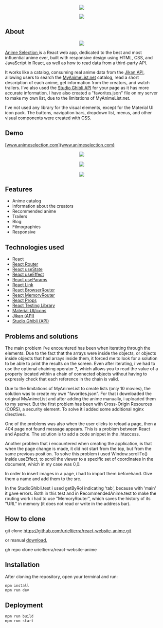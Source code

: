<p align="center">
  <img src='https://user-images.githubusercontent.com/47890005/180652171-1d5b6522-6132-4796-a0ff-c081fa919111.png'>
  <p align='center'>
    <a href='https://reactjs.org' target='__blank'>
        <img src="https://img.shields.io/badge/Frontend-React-blue?style=flat-square&link=https://reactjs.org">
    </a>
  </p>
</p>

## About

<p align="center">
  <img src='https://user-images.githubusercontent.com/47890005/180651636-9282b0a6-d916-4064-b5b5-3fdcb382f0c6.png'>
</p>

[Anime Selection ](https://www.animeselection.com) is a React web app, dedicated to the best and most influential anime ever, built with responsive design using HTML, CSS, and JavaScript in React, as well as how to read data from a third-party API.

It works like a catalog, consuming real anime data from the [Jikan API](https://jikan.moe/), allowing users to search the [MyAnimeList.net](https://myanimelist.net/) catalog, read a short description of each anime, get information from the creators, and watch trailers. I've also used the [Studio Ghibli API](https://ghibliapi.herokuapp.com/) for your page as it has more accurate information. I have also created a "favorites.json" file on my server to make my own list, due to the limitations of MyAnimeList.net.

I´ve not used any library for the visual elements, except for the Material UI icon pack. The buttons, navigation bars, dropdown list, menus, and other visual components were created with CSS.

## Demo

[www.animeselection.com](www.animeselection.com)

<p align="center">
  <img src='https://user-images.githubusercontent.com/47890005/180651261-d0e32001-f2ba-4bed-a026-6075cd5ee9c0.gif'><br></br>
  <img src='https://user-images.githubusercontent.com/47890005/180651515-a1db283b-c032-46a3-9526-3d1c1eccdc0e.gif'><br></br>
  <img src='https://user-images.githubusercontent.com/47890005/180651583-df1f0054-4091-4b0a-b03f-3557c5c7ddfe.gif'>
</p>

## Features

- Anime catalog
- Information about the creators
- Recommended anime
- Trailers
- Blog
- Filmographies
- Responsive

## Technologies used

- [React](https://reactjs.org/)
- [React Router](https://reactrouter.com/)
- [React useState](https://reactjs.org/docs/hooks-reference.html#usestate)
- [React useEffect](https://reactjs.org/docs/hooks-reference.html#useeffect)
- [React useParams](https://reactrouter.com/docs/en/v6/hooks/use-params)
- [React Link](https://v5.reactrouter.com/web/api/Link)
- [React BrowserRouter](https://v5.reactrouter.com/web/api/BrowserRouter)
- [React MemoryRouter](https://v5.reactrouter.com/web/api/MemoryRouter)
- [React Props](https://reactjs.org/docs/render-props.html#gatsby-focus-wrapper)
- [React Testing Library](https://testing-library.com/docs/react-testing-library/intro/)
- [Material UI/icons](https://material-ui.com/pt/)
- [Jikan (API)](https://jikan.moe/)
- [Studio Ghibli (API)](https://ghibliapi.herokuapp.com/)

## Problems and solutions

The main problem i've encountered has been when iterating through the elements. Due to the fact that the arrays were inside the objects, or objects inside objects that had arrays inside them, it forced me to look for a solution to be able to print the results on the screen. Even after iterating, i've had to use the optional chaining operator ?, which allows you to read the value of a property located within a chain of connected objects without having to expressly check that each reference in the chain is valid.

Due to the limitations of MyAnimeList to create lists (only 10 movies), the solution was to create my own "favorites.json". For that i downloaded the original MyAnimeList and after adding the anime manually, i uploaded them to my server. But the first problem has been with Cross-Origin Resources (CORS), a security element. To solve it i added some additional nginx directives.

One of the problems was also when the user clicks to reload a page, then a 404 page not found message appears. This is a problem between React and Apache. The solution is to add a code snippet in the .htaccess.

Another problem that i encountered when creating the application, is that when the page change is made, it did not start from the top, but from the same previous position. To solve this problem i used Window.scrollTo() inside useEffect, to scroll the viewer to a specific set of coordinates in the document, which in my case was 0,0.

In order to insert images in a page, i had to import them beforehand. Give them a name and add them to the src.

In the StudioGhibli.test i used getByRol indicating 'tab', because with 'main' it gave errors. Both in this test and in RecommendedAnime.test to make the routing work i had to use "MemoryRouter", which saves the history of its "URL" in memory (it does not read or write in the address bar).

## How to clone

git clone https://github.com/urieltierra/react-website-anime.git

or manual [download.](https://github.com/urieltierra/react-website-anime/archive/refs/heads/anime-13.zip)

gh repo clone urieltierra/react-website-anime

## Installation

After cloning the repository, open your terminal and run:

```sh
npm install
npm run dev
```

## Deployment

```sh
npm run build
npm run start
```
